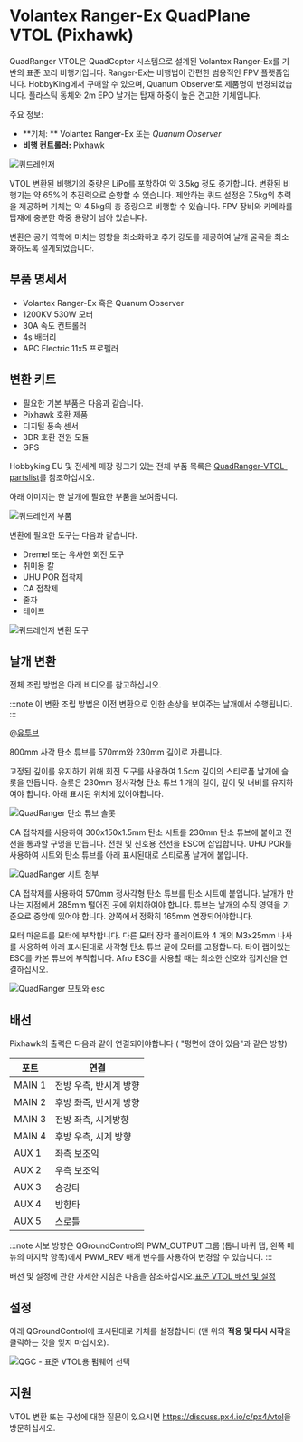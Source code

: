 # Volantex Ranger-Ex QuadPlane VTOL (Pixhawk)

QuadRanger VTOL은 QuadCopter 시스템으로 설계된 Volantex Ranger-Ex를 기반의 표준 꼬리 비행기입니다. Ranger-Ex는 비행법이 간편한 범용적인 FPV 플랫폼입니다. HobbyKing에서 구매할 수 있으며, Quanum Observer로 제품명이 변경되었습니다. 플라스틱 동체와 2m EPO 날개는 탑재 하중이 높은 견고한 기체입니다.

주요 정보:

- **기체: ** Volantex Ranger-Ex 또는 *Quanum Observer*
- **비행 컨트롤러:** Pixhawk

![쿼드레인저](../../assets/airframes/vtol/quadranger_rangerex_pixhawk/quadranger_vtol_complete_build.jpg)

VTOL 변환된 비행기의 중량은 LiPo를 포함하여 약 3.5kg 정도 증가합니다. 변환된 비행기는 약 65%의 추진력으로 순항할 수 있습니다. 제안하는 쿼드 설정은 7.5kg의 추력을 제공하며 기체는 약 4.5kg의 총 중량으로 비행할 수 있습니다. FPV 장비와 카메라를 탑재에 충분한 하중 용량이 남아 있습니다.

변환은 공기 역학에 미치는 영향을 최소화하고 추가 강도를 제공하여 날개 굴곡을 최소화하도록 설계되었습니다.

## 부품 명세서

- Volantex Ranger-Ex 혹은 Quanum Observer
- 1200KV 530W 모터
- 30A 속도 컨트롤러
- 4s 배터리
- APC Electric 11x5 프로펠러

## 변환 키트

- 필요한 기본 부품은 다음과 같습니다.
- Pixhawk 호환 제품
- 디지털 풍속 센서
- 3DR 호환 전원 모듈
- GPS

Hobbyking EU 및 전세계 매장 링크가 있는 전체 부품 목록은 [QuadRanger-VTOL-partslist](http://px4.io/wp-content/uploads/2016/01/QuadRanger-VTOL-partslist-1.xlsx)를 참조하십시오.

아래 이미지는 한 날개에 필요한 부품을 보여줍니다.

![쿼드레인저 부품](../../assets/airframes/vtol/quadranger_rangerex_pixhawk/quadranger_vtol_parts_for_one_wing.jpg)

변환에 필요한 도구는 다음과 같습니다.

- Dremel 또는 유사한 회전 도구
- 취미용 칼
- UHU POR 접착제
- CA 접착제
- 줄자
- 테이프

![쿼드레인저 변환 도구](../../assets/airframes/vtol/quadranger_rangerex_pixhawk/quadranger_vtol_conversion_tools.jpg)

## 날개 변환

전체 조립 방법은 아래 비디오를 참고하십시오.

:::note
이 변환 조립 방법은 이전 변환으로 인한 손상을 보여주는 날개에서 수행됩니다.
:::

@[유투브](https://youtu.be/l_ppJ_HhAUQ)

800mm 사각 탄소 튜브를 570mm와 230mm 길이로 자릅니다.

고정된 깊이를 유지하기 위해 회전 도구를 사용하여 1.5cm 깊이의 스티로폼 날개에 슬롯을 만듭니다. 슬롯은 230mm 정사각형 탄소 튜브 1 개의 길이, 깊이 및 너비를 유지하여야 합니다. 아래 표시된 위치에 있어야합니다.

![QuadRanger 탄소 튜브 슬롯](../../assets/airframes/vtol/quadranger_rangerex_pixhawk/quadranger_vtol_carbon_tube_slot.jpg)

CA 접착제를 사용하여 300x150x1.5mm 탄소 시트를 230mm 탄소 튜브에 붙이고 전선을 통과할 구멍을 만듭니다. 전원 및 신호용 전선을 ESC에 삽입합니다. UHU POR를 사용하여 시트와 탄소 튜브를 아래 표시된대로 스티로폼 날개에 붙입니다.

![QuadRanger 시트 첨부](../../assets/airframes/vtol/quadranger_rangerex_pixhawk/quadranger_vtol_sheet_attachment.jpg)

CA 접착제를 사용하여 570mm 정사각형 탄소 튜브를 탄소 시트에 붙입니다. 날개가 만나는 지점에서 285mm 떨어진 곳에 위치하여야 합니다. 튜브는 날개의 수직 영역을 기준으로 중앙에 있어야 합니다. 양쪽에서 정확히 165mm 연장되어야합니다.

모터 마운트를 모터에 부착합니다. 다른 모터 장착 플레이트와 4 개의 M3x25mm 나사를 사용하여 아래 표시된대로 사각형 탄소 튜브 끝에 모터를 고정합니다. 타이 랩이있는 ESC를 카본 튜브에 부착합니다. Afro ESC를 사용할 때는 최소한 신호와 접지선을 연결하십시오.

![QuadRanger 모토와 esc](../../assets/airframes/vtol/quadranger_rangerex_pixhawk/quadranger_vtol_motor_and_esc.jpg)

## 배선

Pixhawk의 출력은 다음과 같이 연결되어야합니다 ( "평면에 앉아 있음"과 같은 방향)

| 포트     | 연결            |
| ------ | ------------- |
| MAIN 1 | 전방 우측, 반시계 방향 |
| MAIN 2 | 후방 촤즉, 반시계 방향 |
| MAIN 3 | 전방 좌측, 시계방향   |
| MAIN 4 | 후방 우측, 시계 방향  |
| AUX 1  | 좌측 보조익        |
| AUX 2  | 우측 보조익        |
| AUX 3  | 승강타           |
| AUX 4  | 방향타           |
| AUX 5  | 스로틀           |

:::note
서보 방향은 QGroundControl의 PWM\_OUTPUT 그룹 (톱니 바퀴 탭, 왼쪽 메뉴의 마지막 항목)에서 PWM\_REV 매개 변수를 사용하여 변경할 수 있습니다.
:::

배선 및 설정에 관한 자세한 지침은 다음을 참조하십시오.[표준 VTOL 배선 및 설정](../config_vtol/vtol_quad_configuration.md)

## 설정

아래 QGroundControl에 표시된대로 기체를 설정합니다 (맨 위의 **적용 및 다시 시작**을 클릭하는 것을 잊지 마십시오).

![QGC - 표준 VTOL용 펌웨어 선택](../../assets/airframes/vtol/funcub_pixhawk/qgc_firmware_standard_vtol_fun_cub_quad.png)

## 지원

VTOL 변환 또는 구성에 대한 질문이 있으시면 <https://discuss.px4.io/c/px4/vtol>을 방문하십시오.